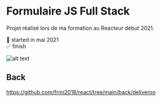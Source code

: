 # Formulaire JS Full Stack

Projet réalisé lors de ma formation au Reacteur début 2021.

📅 started in mai 2021  
✅ finish

![alt text](https://github.com/frmi2018/frmi-form-frontend/blob/main/simple-form.JPG?raw=true)

## Back

https://github.com/frmi2018/react/tree/main/back/deliveroo
